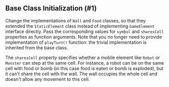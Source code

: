 ## Base Class Initialization (#1)

Change the implementations of `Wall` and `Food` classes, so that they extended
the `StaticElement` class instead of implementing `GameElement` interface
directly. Pass the corresponding values for `symbol` and `sharesCell`
properties as function arguments. Note that you no longer need to provide
implementation of `playTurn()` function: the trivial implementation is
inherited from the base class.

The `sharesCell` property specifies whether a mobile element like `Robot` or
`Monster` can step at the same cell. For instance, a robot can be on the same
cell with food or bomb (in this case food is eaten or bomb is exploded), but it
can't share the cell with the wall. The wall occupies the whole cell and
doesn't allow any movement to this cell.